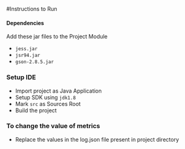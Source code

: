 #Instructions to Run 
#### Dependencies
Add these jar files to the Project Module
* `jess.jar`
* `jsr94.jar`
* `gson-2.8.5.jar`
### Setup IDE
* Import project as Java Application
* Setup SDK using `jdk1.8`
* Mark `src` as Sources Root
* Build the project
### To change the value of metrics
* Replace the values in the log.json file present in project directory